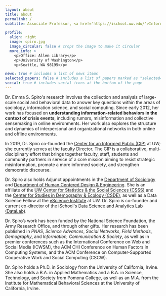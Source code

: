 ```yaml
---
layout: about
title: about
permalink: /
subtitle: Associate Professor, <a href='https://ischool.uw.edu/'>Information School</a>, <a href='https://uw.edu/'>University of Washington</a>.

profile:
  align: right
  image: spiro.jpg
  image_circular: false # crops the image to make it circular
  more_info: >
    <p>Office: Allen Library</p>
    <p>University of Washington</p>
    <p>Seattle, WA 98195</p>

news: true # includes a list of news items
selected_papers: false # includes a list of papers marked as "selected={true}"
social: true # includes social icons at the bottom of the page
---
```


Dr. Emma S. Spiro's research involves the collection and analysis of large-scale social and behavioral data to answer key questions within the areas of sociology, information science, and social computing. Since early 2012, her work has focused on **understanding information-related behaviors in the context of crisis events**, including rumors, misinformation and collective sensemaking in online environments. Her work also explores the structure and dynamics of interpersonal and organizational networks in both online and offline environments. 

In 2019, Dr. Spiro co-founded the <a href='https://cip.uw.edu/'>Center for an Informed Public (CIP)</a> at UW; she currently serves at the faculty Director. The CIP is a collaborative, multi-disciplinary effort that brings together faculty, staff, students and community partners in service of a core mission aiming to resist strategic misinformation, promote a more informed society, and strengthen democratic discourse. 

Dr. Spiro also holds Adjunct appointments in the <a href='https://soc.uw.edu/'>Department of Sociology</a> and <a href='https://hcde.washington.edu/'>Department of Human Centered Design & Engineering</a>. She is an affiliate of the <a href='https://csss.uw.edu/'>UW Center for Statistics & the Social Sciences (CSSS)</a> and the <a href='https://csde.washington.edu/'>Center for Studies in Demography & Ecology (CSDE)</a>, as well as a Data Science Fellow at the <a href='https://escience.washington.edu/'>eScience Institute</a> at UW. Dr. Spiro is co-founder and current co-director of the iSchool's <a href='https://datalab.ischool.uw.edu/'>Data Science and Analytics Lab (DataLab)</a>. 

Dr. Spiro’s work has been funded by the National Science Foundation, the Army Research Office, and through other gifts. Her research has been published in *PNAS*, *Science Advances*, *Social Networks*, *Field Methods*, *Demography*, and *Information, Communication & Society*, as well as in premier conferences such as the International Conference on Web and Social Media (ICWSM), the ACM CHI Conference on Human Factors in Computing Systems, and the ACM Conference on Computer-Supported Cooperative Work and Social Computing (CSCW). 

Dr. Spiro holds a Ph.D. in Sociology from the University of California, Irvine. She also holds a B.A. in Applied Mathematics and a B.A. in Science, Technology, and Society from Pomona College, as well as an M.A. from the Institute for Mathematical Behavioral Sciences at the University of California, Irvine.
